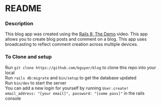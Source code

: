 # README
### Description
This blog app was created using the [Rails 8: The Demo](https://www.youtube.com/watch?v=X_Hw9P1iZfQ) video. This app allows you to create blog posts and comment on a blog.
This app uses broadcasting to reflect comment creation across multiple devices.

### To Clone and setup
Run `git clone https://github.com/kguyer/blog` to clone this repo into your local  
Run `rails db:migrate` and `bin/setup` to get the database updated  
Run `bin/dev` to start the server  
You can add a new login for yourself by running `User.create! email_address: "[your email]", password: "[some pass]"` in the rails console
